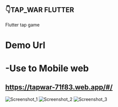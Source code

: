 ##  👇TAP_WAR FLUTTER

Flutter tap game



# Demo Url
# -Use to Mobile web
## https://tapwar-71f83.web.app/#/ 

![Screenshot_1](https://user-images.githubusercontent.com/81583706/129010933-b0dc6937-ce74-449a-8051-764829bf4b50.png)
![Screenshot_2](https://user-images.githubusercontent.com/81583706/129010939-ec5e5228-6610-4403-bf1e-710dba2a817b.png)
![Screenshot_3](https://user-images.githubusercontent.com/81583706/129010940-eace595b-e93b-4d5b-ac90-b99d221afabb.png)
